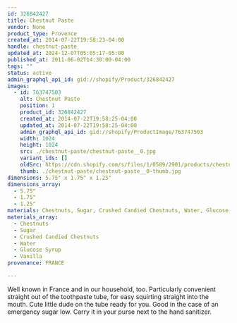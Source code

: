 ```yaml
---
id: 326842427
title: Chestnut Paste
vendor: None
product_type: Provence
created_at: 2014-07-22T19:58:23-04:00
handle: chestnut-paste
updated_at: 2024-12-07T05:05:17-05:00
published_at: 2011-06-02T14:30:00-04:00
tags: ""
status: active
admin_graphql_api_id: gid://shopify/Product/326842427
images:
  - id: 763747503
    alt: Chestnut Paste
    position: 1
    product_id: 326842427
    created_at: 2014-07-22T19:58:25-04:00
    updated_at: 2014-07-22T19:58:25-04:00
    admin_graphql_api_id: gid://shopify/ProductImage/763747503
    width: 1024
    height: 1024
    src: ./chestnut-paste/chestnut-paste__0.jpg
    variant_ids: []
    oldSrc: https://cdn.shopify.com/s/files/1/0589/2901/products/chestnut-paste.jpeg?v=1406073505
    thumb: ./chestnut-paste/chestnut-paste__0-thumb.jpg
dimensions: 5.75" x 1.75" x 1.25"
dimensions_array:
  - 5.75"
  - 1.75"
  - 1.25"
materials: Chestnuts, Sugar, Crushed Candied Chestnuts, Water, Glucose Syrup & Vanilla
materials_array:
  - Chestnuts
  - Sugar
  - Crushed Candied Chestnuts
  - Water
  - Glucose Syrup
  - Vanilla
provenance: FRANCE

---
```


Well known in France and in our household, too. Particularly convenient straight out of the toothpaste tube, for easy squirting straight into the mouth. Cute little dude on the tube ready for you. Good in the case of an emergency sugar low. Carry it in your purse next to the hand sanitizer.